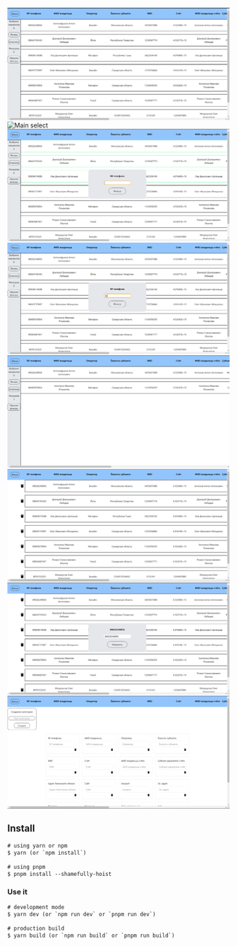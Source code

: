 ![Main](https://github.com/faes763/nextron-table-excel/raw/main/view/main-page.png)
![Main select](https://github.com/faes763/nextron-table-excel/raw/main/view/main-page-select.png)
![Main filter](https://github.com/faes763/nextron-table-excel/raw/main/view/main-page-filter.png)
![Main filter value](https://github.com/faes763/nextron-table-excel/raw/main/view/main-page-filter-value.png)
![Main filter action](https://github.com/faes763/nextron-table-excel/raw/main/view/main-page-filter-action.png)
![Edit](https://github.com/faes763/nextron-table-excel/raw/main/view/edit-page.png)
![Edit select](https://github.com/faes763/nextron-table-excel/raw/main/view/edit-page-select.png)
![Create](https://github.com/faes763/nextron-table-excel/raw/main/view/create-page.png)
## Install

```
# using yarn or npm
$ yarn (or `npm install`)

# using pnpm
$ pnpm install --shamefully-hoist
```

### Use it
```
# development mode
$ yarn dev (or `npm run dev` or `pnpm run dev`)

# production build
$ yarn build (or `npm run build` or `pnpm run build`)
```
